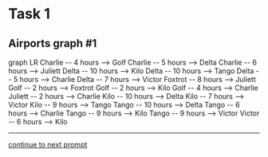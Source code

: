 # Task 1
## Airports graph #1

<div></div>
<div class="mermaid-access">
graph LR
  Charlie -- 4 hours --> Golf
  Charlie -- 5 hours --> Delta
  Charlie -- 6 hours --> Juliett
  Delta -- 10 hours --> Kilo
  Delta -- 10 hours --> Tango
  Delta -- 5 hours --> Charlie
  Delta -- 7 hours --> Victor
  Foxtrot -- 8 hours --> Juliett
  Golf -- 2 hours --> Foxtrot
  Golf -- 2 hours --> Kilo
  Golf -- 4 hours --> Charlie
  Juliett -- 2 hours --> Charlie
  Kilo -- 10 hours --> Delta
  Kilo -- 7 hours --> Victor
  Kilo -- 9 hours --> Tango
  Tango -- 10 hours --> Delta
  Tango -- 6 hours --> Charlie
  Tango -- 9 hours --> Kilo
  Tango -- 9 hours --> Victor
  Victor -- 6 hours --> Kilo
</div>

---

[continue to next prompt](./task2prompt-t.html)

<!-- Required scripts for MermaidAccess -->
<script src="https://combinatronics.com/mermaid-js/mermaid/release/8.8.4/dist/mermaid.min.js"></script>
<script src="mermaid-access-elm.js"></script>
<script src="mermaid-access.js"></script>
<script>
mermaidAccess.go(mermaidAccess.textMode, mermaidAccess.displayAccessibleOnly)
</script>
    